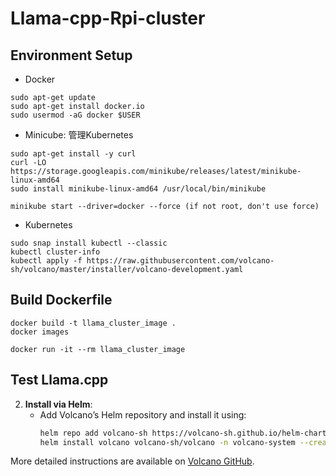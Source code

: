 # Llama-cpp-Rpi-cluster

## Environment Setup

* Docker
```
sudo apt-get update
sudo apt-get install docker.io
sudo usermod -aG docker $USER
```
* Minicube: 管理Kubernetes
```
sudo apt-get install -y curl
curl -LO https://storage.googleapis.com/minikube/releases/latest/minikube-linux-amd64
sudo install minikube-linux-amd64 /usr/local/bin/minikube

minikube start --driver=docker --force (if not root, don't use force)

```

* Kubernetes 

```
sudo snap install kubectl --classic
kubectl cluster-info
kubectl apply -f https://raw.githubusercontent.com/volcano-sh/volcano/master/installer/volcano-development.yaml
```

## Build Dockerfile
```
docker build -t llama_cluster_image .
docker images
```

`docker run -it --rm llama_cluster_image`

## Test Llama.cpp



2. **Install via Helm**:
   - Add Volcano’s Helm repository and install it using:
     ```bash
     helm repo add volcano-sh https://volcano-sh.github.io/helm-charts
     helm install volcano volcano-sh/volcano -n volcano-system --create-namespace
     ```

More detailed instructions are available on [Volcano GitHub](https://github.com/volcano-sh/volcano).